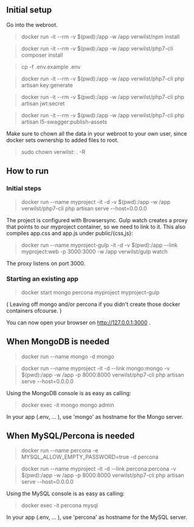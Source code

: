 ## Initial setup

Go into the webroot.

> docker run -it --rm -v $(pwd):/app -w /app verwilst/npm install

> docker run -it --rm -v $(pwd):/app -w /app verwilst/php7-cli composer install

> cp -f .env.example .env

> docker run -it --rm -v $(pwd):/app -w /app verwilst/php7-cli php artisan key:generate

> docker run -it --rm -v $(pwd):/app -w /app verwilst/php7-cli php artisan jwt:secret

> docker run -it --rm -v $(pwd):/app -w /app verwilst/php7-cli php artisan l5-swagger:publish-assets

Make sure to chown all the data in your webroot to your own user, since docker sets ownership to added files to root.

> sudo chown verwilst: . -R

## How to run

### Initial steps

> docker run --name myproject -it -d -v $(pwd):/app -w /app verwilst/php7-cli php artisan serve --host=0.0.0.0


The project is configured with Browsersync. Gulp watch creates a proxy that points to our myproject container, so we need to link to it. 
This also compiles app.css and app.js under public/{css,js}:

> docker run --name myproject-gulp -it -d -v $(pwd):/app --link myproject:web -p 3000:3000 -w /app verwilst/gulp watch

The proxy listens on port 3000.

### Starting an existing app

> docker start mongo percona myproject myproject-gulp

( Leaving off mongo and/or percona if you didn't create those docker containers ofcourse. )

You can now open your browser on http://127.0.0.1:3000 .

## When MongoDB is needed

> docker run --name mongo -d mongo

> docker run --name myproject -it -d --link mongo:mongo -v $(pwd):/app -w /app -p 8000:8000 verwilst/php7-cli php artisan serve --host=0.0.0.0

Using the MongoDB console is as easy as calling:

> docker exec -it mongo mongo admin

In your app (.env, ... ), use 'mongo' as hostname for the Mongo server.

## When MySQL/Percona is needed

> docker run --name percona -e MYSQL_ALLOW_EMPTY_PASSWORD=true -d percona

> docker run --name myproject -it -d --link percona:percona -v $(pwd):/app -w /app -p 8000:8000 verwilst/php7-cli php artisan serve --host=0.0.0.0

Using the MySQL console is as easy as calling:

> docker exec -it percona mysql

In your app (.env, ... ), use 'percona' as hostname for the MySQL server.

